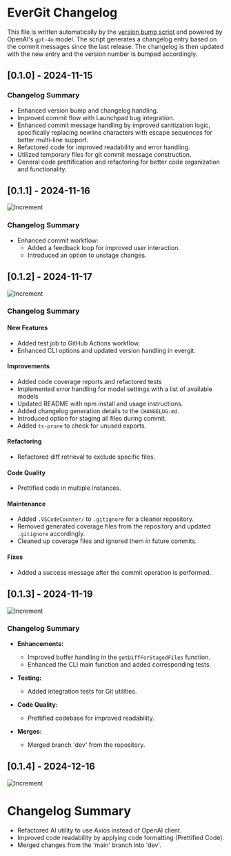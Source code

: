 # EverGit Changelog

This file is written automatically by the [version bump script](version-bump.ts) and powered by OpenAI's `gpt-4o` model. The script generates a changelog entry based on the commit messages since the last release. The changelog is then updated with the new entry and the version number is bumped accordingly.

## [0.1.0] - 2024-11-15

### Changelog Summary

-   Enhanced version bump and changelog handling.
-   Improved commit flow with Launchpad bug integration.
-   Enhanced commit message handling by improved sanitization logic, specifically replacing newline characters with escape sequences for better multi-line support.
-   Refactored code for improved readability and error handling.
-   Utilized temporary files for git commit message construction.
-   General code prettification and refactoring for better code organization and functionality.

## [0.1.1] - 2024-11-16

![Increment](https://img.shields.io/badge/patch-purple)

### Changelog Summary

-   Enhanced commit workflow:
    -   Added a feedback loop for improved user interaction.
    -   Introduced an option to unstage changes.

## [0.1.2] - 2024-11-17

![Increment](https://img.shields.io/badge/patch-purple)

### Changelog Summary

#### New Features

-   Added test job to GitHub Actions workflow.
-   Enhanced CLI options and updated version handling in evergit.

#### Improvements

-   Added code coverage reports and refactored tests
-   Implemented error handling for model settings with a list of available models
-   Updated README with npm install and usage instructions.
-   Added changelog generation details to the `CHANGELOG.md`.
-   Introduced option for staging all files during commit.
-   Added `ts-prune` to check for unused exports.

#### Refactoring

-   Refactored diff retrieval to exclude specific files.

#### Code Quality

-   Prettified code in multiple instances.

#### Maintenance

-   Added `.VSCodeCounter/` to `.gitignore` for a cleaner repository.
-   Removed generated coverage files from the repository and updated `.gitignore` accordingly.
-   Cleaned up coverage files and ignored them in future commits.

#### Fixes

-   Added a success message after the commit operation is performed.

## [0.1.3] - 2024-11-19

![Increment](https://img.shields.io/badge/patch-purple)

### Changelog Summary

-   **Enhancements:**

    -   Improved buffer handling in the `getDiffForStagedFiles` function.
    -   Enhanced the CLI main function and added corresponding tests.

-   **Testing:**

    -   Added integration tests for Git utilities.

-   **Code Quality:**

    -   Prettified codebase for improved readability.

-   **Merges:**
    -   Merged branch 'dev' from the repository.

## [0.1.4] - 2024-12-16

![Increment](https://img.shields.io/badge/patch-purple)

# Changelog Summary

-   Refactored AI utility to use Axios instead of OpenAI client.
-   Improved code readability by applying code formatting (Prettified Code).
-   Merged changes from the 'main' branch into 'dev'.
